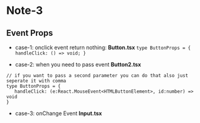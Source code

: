 # Note-3

## Event Props

- case-1: onclick event return nothing: **Button.tsx**
  `type ButtonProps = { handleClick: () => void; }`

- case-2: when you need to pass event **Button2.tsx**

```
// if you want to pass a second parameter you can do that also just seperate it with comma
type ButtonProps = {
   handleClick: (e:React.MouseEvent<HTMLButtonElement>, id:number) => void
}
```

- case-3: onChange Event **Input.tsx**
